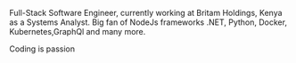 Full-Stack Software Engineer, currently working at Britam Holdings, Kenya as a Systems Analyst. Big fan of NodeJs frameworks .NET, Python, Docker, Kubernetes,GraphQl and many more.

Coding is passion
